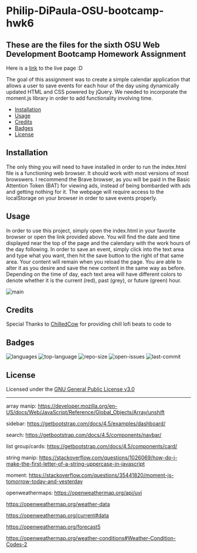 # Philip-DiPaula-OSU-bootcamp-hwk6

## These are the files for the sixth OSU Web Development Bootcamp Homework Assignment

Here is a [link](https://pjdip.github.io/Philip-DiPaula-OSU-bootcamp-hwk6/) to the live page :D

The goal of this assignment was to create a simple calendar application that allows a user to save events for each hour of the day using dynamically updated HTML and CSS powered by jQuery. We needed to incorporate the moment.js library in order to add functionality involving time.

* [Installation](#installation)
* [Usage](#usage)
* [Credits](#credits)
* [Badges](#badges)
* [License](#license)

## Installation

The only thing you will need to have installed in order to run the index.html file is a functioning web browser. It should work with most versions of most browswers. I recommend the Brave browser, as you will be paid in the Basic Attention Token (BAT) for viewing ads, instead of being bombarded with ads and getting nothing for it. The webpage will require access to the localStorage on your browser in order to save events properly.

## Usage 

In order to use this project, simply open the index.html in your favorite browser or open the link provided above. You will find the date and time displayed near the top of the page and the calendary with the work hours of the day following. In order to save an event, simply click into the text area and type what you want, then hit the save button to the right of that same area. Your content will remain when you reload the page. You are able to alter it as you desire and save the new content in the same way as before. Depending on the time of day, each text area will have different colors to denote whether it is the current (red), past (grey), or future (green) hour.

![main](./assets/ScreenShot.png)

## Credits



Special Thanks to [ChilledCow](https://www.youtube.com/channel/UCSJ4gkVC6NrvII8umztf0Ow) for providing chill lofi beats to code to

## Badges

![languages](https://img.shields.io/github/languages/count/pjdip/Philip-DiPaula-OSU-bootcamp-hwk6)
![top-language](https://img.shields.io/github/languages/top/pjdip/Philip-DiPaula-OSU-bootcamp-hwk6)
![repo-size](https://img.shields.io/github/repo-size/pjdip/Philip-DiPaula-OSU-bootcamp-hwk6)
![open-issues](https://img.shields.io/github/issues-raw/pjdip/Philip-DiPaula-OSU-bootcamp-hwk6)
![last-commit](https://img.shields.io/github/last-commit/pjdip/Philip-DiPaula-OSU-bootcamp-hwk6)

## License

Licensed under the [GNU General Public License v3.0](https://choosealicense.com/licenses/gpl-3.0/)

---

array manip:
https://developer.mozilla.org/en-US/docs/Web/JavaScript/Reference/Global_Objects/Array/unshift

sidebar:
https://getbootstrap.com/docs/4.5/examples/dashboard/

search:
https://getbootstrap.com/docs/4.5/components/navbar/

list group/cards:
https://getbootstrap.com/docs/4.5/components/card/

string manip:
https://stackoverflow.com/questions/1026069/how-do-i-make-the-first-letter-of-a-string-uppercase-in-javascript

moment:
https://stackoverflow.com/questions/35441820/moment-js-tomorrow-today-and-yesterday

openweathermaps:
https://openweathermap.org/api/uvi

https://openweathermap.org/weather-data

https://openweathermap.org/current#data

https://openweathermap.org/forecast5

https://openweathermap.org/weather-conditions#Weather-Condition-Codes-2

